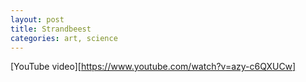 ```yaml
---
layout: post
title: Strandbeest
categories: art, science
---
```

[YouTube video][https://www.youtube.com/watch?v=azy-c6QXUCw]
